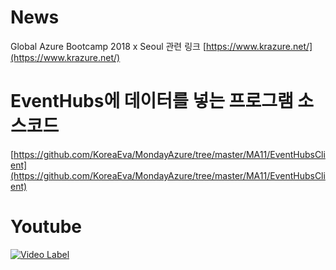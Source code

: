 # News

Global Azure Bootcamp 2018 x Seoul 관련 링크 [https://www.krazure.net/](https://www.krazure.net/)<br>

# EventHubs에 데이터를 넣는 프로그램 소스코드

[https://github.com/KoreaEva/MondayAzure/tree/master/MA11/EventHubsClient](https://github.com/KoreaEva/MondayAzure/tree/master/MA11/EventHubsClient)<br>

# Youtube

[![Video Label](http://img.youtube.com/vi/0X2q9SaEWME/0.jpg)](https://youtu.be/0X2q9SaEWME?t=0s) 
